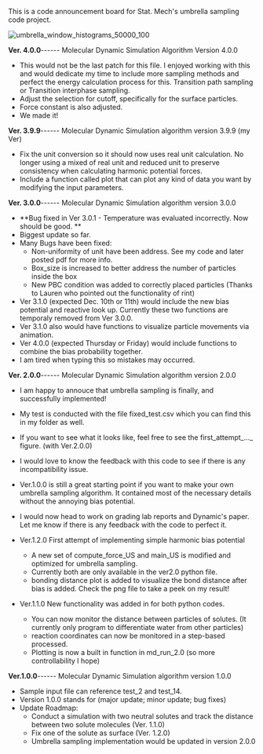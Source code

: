 This is a code announcement board for Stat. Mech's umbrella sampling code project.

![umbrella_window_histograms_50000_100](https://github.com/user-attachments/assets/bb866e86-7744-41b5-aa24-0565b88d7de7)

**Ver. 4.0.0**------
Molecular Dynamic Simulation Algorithm Version 4.0.0
- This would not be the last patch for this file. I enjoyed working with this and would dedicate my time to include more sampling methods and perfect the energy calculation process for this. Transition path sampling or Transition interphase sampling.
- Adjust the selection for cutoff, specifically for the surface particles.
- Force constant is also adjusted.
- We made it!

**Ver. 3.9.9**------
Molecular Dynamic Simulation algorithm version 3.9.9 (my Ver)
- Fix the unit conversion so it should now uses real unit calculation. No longer using a mixed of real unit and reduced unit to preserve consistency when calculating harmonic potential forces.
- Include a function called plot that can plot any kind of data you want by modifying the input parameters. 

**Ver. 3.0.0**------
Molecular Dynamic Simulation algorithm version 3.0.0
- **Bug fixed in Ver 3.0.1 - Temperature was evaluated incorrectly. Now should be good. **
- Biggest update so far.
- Many Bugs have been fixed:
    - Non-uniformity of unit have been address. See my code and later posted pdf for more info.
    - Box_size is increased to better address the number of particles inside the box
    - New PBC condition was added to correctly placed particles (Thanks to Lauren who pointed out the functionality of rint)
- Ver 3.1.0 (expected Dec. 10th or 11th) would include the new bias potential and reactive look up. Currently these two functions are temporaly removed from Ver 3.0.0.
- Ver 3.1.0 also would have functions to visualize particle movements via animation.
- Ver 4.0.0 (expected Thursday or Friday) would include functions to combine the bias probability together.
- I am tired when typing this so mistakes may occurred. 

**Ver. 2.0.0**------ 
Molecular Dynamic Simulation algorithm version 2.0.0
- I am happy to annouce that umbrella sampling is finally, and successfully implemented!
- My test is conducted with the file fixed_test.csv which you can find this in my folder as well.
- If you want to see what it looks like, feel free to see the first_attempt_..._ figure. (with Ver.2.0.0)
- I would love to know the feedback with this code to see if there is any incompatibility issue.
- Ver.1.0.0 is still a great starting point if you want to make your own umbrella sampling algorithm. It contained most of the necessary details without the annoying bias potential.
- I would now head to work on grading lab reports and Dynamic's paper. Let me know if there is any feedback with the code to perfect it. 
  
- Ver.1.2.0 First attempt of implementing simple harmonic bias potential
  - A new set of compute_force_US and main_US is modified and optimized for umbrella sampling. 
  - Currently both are only available in the ver2.0 python file.
  - bonding distance plot is added to visualize the bond distance after bias is added. Check the png file to take a peek on my result!

- Ver.1.1.0 New functionality was added in for both python codes.
  - You can now monitor the distance between particles of solutes. (It currently only program to differentiate water from other particles)
  - reaction coordinates can now be monitored in a step-based processed.
  - Plotting is now a built in function in md_run_2.0 (so more controllability I hope)

**Ver.1.0.0**------
Molecular Dynamic Simulation algorithm version 1.0.0
- Sample input file can reference test_2 and test_14.
- Version 1.0.0 stands for (major update; minor update; bug fixes)
- Update Roadmap:
  - Conduct a simulation with two neutral solutes and track the distance between two solute molecules (Ver. 1.1.0)
  - Fix one of the solute as surface (Ver. 1.2.0)
  - Umbrella sampling implementation would be updated in version 2.0.0
